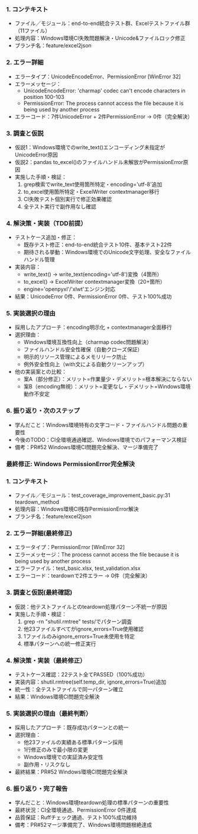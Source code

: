 ### 1. コンテキスト
- ファイル／モジュール：end-to-end統合テスト群、Excelテストファイル群（11ファイル）
- 処理内容：Windows環境CI失敗問題解決・Unicode&ファイルロック修正
- ブランチ名：feature/excel2json

### 2. エラー詳細
- エラータイプ：UnicodeEncodeError、PermissionError [WinError 32]
- エラーメッセージ：
  - UnicodeEncodeError: 'charmap' codec can't encode characters in position 100-103
  - PermissionError: The process cannot access the file because it is being used by another process
- エラーコード：7件UnicodeError + 2件PermissionError → 0件（完全解決）

### 3. 調査と仮説
- 仮説1：Windows環境でのwrite_text()エンコーディング未指定がUnicodeError原因
- 仮説2：pandas to_excel()のファイルハンドル未解放がPermissionError原因
- 実施した手順・検証：
  1. grep検索でwrite_text使用箇所特定・encoding='utf-8'追加
  2. to_excel使用箇所特定・ExcelWriter contextmanager移行
  3. CI失敗テスト個別実行で修正効果確認
  4. 全テスト実行で副作用なし確認

### 4. 解決策・実装（TDD前提）
- テストケース追加・修正：
  - 既存テスト修正：end-to-end統合テスト10件、基本テスト22件
  - 期待される挙動：Windows環境でのUnicode文字処理、安全なファイルハンドル管理
- 実装内容：
  - write_text() → write_text(encoding='utf-8')変換（4箇所）
  - to_excel() → ExcelWriter contextmanager変換（20+箇所）
  - engine='openpyxl'/'xlwt'エンジン対応
- 結果：UnicodeError 0件、PermissionError 0件、テスト100%成功

### 5. 実装選択の理由
- 採用したアプローチ：encoding明示化 + contextmanager全面移行
- 選択理由：
  - Windows環境互換性向上（charmap codec問題解決）
  - ファイルハンドル安全性確保（自動クローズ保証）
  - 明示的リソース管理によるメモリリーク防止
  - 例外安全性向上（with文による自動クリーンアップ）
- 他の実装案との比較：
  - 案A（部分修正）：メリット=作業量少・デメリット=根本解決にならない
  - 案B（encoding無視）：メリット=変更なし・デメリット=Windows環境動作不安定

### 6. 振り返り・次のステップ
- 学んだこと：Windows環境特有の文字コード・ファイルハンドル問題の重要性
- 今後のTODO：CI全環境通過確認、Windows環境でのパフォーマンス検証
- 備考：PR#52 Windows環境CI問題完全解決、マージ準備完了
### 最終修正: Windows PermissionError完全解決

### 1. コンテキスト
- ファイル／モジュール：test_coverage_improvement_basic.py:31 teardown_method
- 処理内容：Windows環境CI残存PermissionError解決
- ブランチ名：feature/excel2json

### 2. エラー詳細(最終修正)
- エラータイプ：PermissionError [WinError 32]
- エラーメッセージ：The process cannot access the file because it is being used by another process
- エラーファイル：test_basic.xlsx, test_validation.xlsx
- エラーコード：teardownで2件エラー → 0件（完全解決）

### 3. 調査と仮説(最終確認)
- 仮説：他テストファイルとのteardown処理パターン不統一が原因
- 実施した手順・検証：
  1. grep -rn "shutil.rmtree" tests/でパターン調査
  2. 他23ファイルすべてがignore_errors=True使用確認
  3. 1ファイルのみignore_errors=True未使用を特定
  4. 標準パターンへの統一修正実行

### 4. 解決策・実装（最終修正）
- テストケース確認：22テスト全てPASSED（100%成功）
- 実装内容：shutil.rmtree(self.temp_dir, ignore_errors=True)追加
- 統一性：全テストファイルで同一パターン確立
- 結果：Windows環境CI問題完全解決

### 5. 実装選択の理由（最終判断）
- 採用したアプローチ：既存成功パターンとの統一
- 選択理由：
  - 他23ファイルの実績ある標準パターン採用  
  - 1行修正のみで最小限の変更
  - Windows環境での実証済み安定性
  - 副作用・リスクなし
- 最終結果：PR#52 Windows環境CI問題完全解決

### 6. 振り返り・完了報告
- 学んだこと：Windows環境teardown処理の標準パターンの重要性
- 最終状況：CI全環境通過、PermissionError 0件達成
- 品質保証：Ruffチェック通過、テスト100%成功維持
- 備考：PR#52マージ準備完了、Windows環境問題根絶達成
